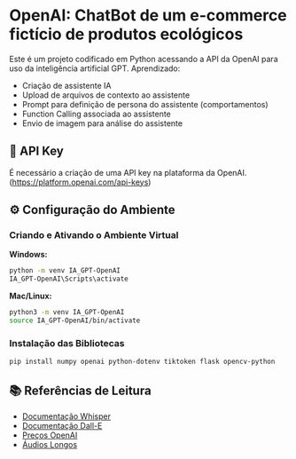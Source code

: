 # OpenAI: ChatBot de um e-commerce fictício de produtos ecológicos

Este é um projeto codificado em Python acessando a API da OpenAI para uso da inteligência artificial GPT.
Aprendizado:
- Criação de assistente IA
- Upload de arquivos de contexto ao assistente
- Prompt para definição de persona do assistente (comportamentos)
- Function Calling associada ao assistente
- Envio de imagem para análise do assistente

## 🔐 API Key

É necessário a criação de uma API key na plataforma da OpenAI. (https://platform.openai.com/api-keys)

## ⚙️ Configuração do Ambiente

### Criando e Ativando o Ambiente Virtual

**Windows:**
```bash
python -m venv IA_GPT-OpenAI
IA_GPT-OpenAI\Scripts\activate
```

**Mac/Linux:**
```bash
python3 -m venv IA_GPT-OpenAI
source IA_GPT-OpenAI/bin/activate
```

### Instalação das Bibliotecas

```bash
pip install numpy openai python-dotenv tiktoken flask opencv-python
```

## 📚 Referências de Leitura

- [Documentação Whisper](https://openai.com/research/whisper)
- [Documentação Dall-E](https://openai.com/research/dall-e)
- [Preços OpenAI](https://openai.com/pricing)
- [Áudios Longos](https://platform.openai.com/docs/guides/speech-to-text/prompting)

